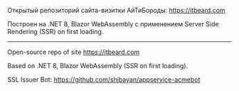 Открытый репозиторий сайта-визитки АйТиБороды: https://itbeard.com

Построен на .NET 8, Blazor WebAssembly с применением Server Side Rendering (SSR) on first loading.

------------------------
Open-source repo of site https://itbeard.com

Based on .NET 8, Blazor WebAssembly (SSR on first loading).

SSL Issuer Bot: https://github.com/shibayan/appservice-acmebot
